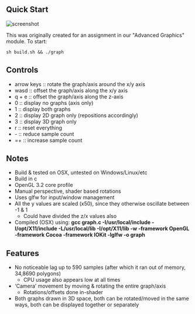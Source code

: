 ## Quick Start
![screenshot](https://raw.github.com/Fizzadar/opengl-graphing/master/screenshot.png)

This was originally created for an assignment in our "Advanced Graphics" module. To start:

	sh build.sh && ./graph

## Controls+ arrow keys :: rotate the graph/axis around the x/y axis+ wasd :: offset the graph/axis along the x/y axis+ q + e :: offset the graph/axis along the z-axis+ 0 :: display no graphs (axis only)+ 1 :: display both graphs+ 2 :: display 2D graph only (repositions accordingly)+ 3 :: display 3D graph only+ r :: reset everything+ \- :: reduce sample count+ =+ :: increase sample count
## Notes+ Build & tested on OSX, untested on Windows/Linux/etc+ Build in c
+ OpenGL 3.2 core profile
+ Manual perspective, shader based rotations+ Uses glfw for input/window management+ All the y values are scaled (x50), since they otherwise oscillate between -1 & 1  - Could have divided the z/x values also+ Compiled (OSX) using: **gcc graph.c -I/usr/local/include -I/opt/X11/include -L/usr/local/lib -I/opt/X11/lib -w -framework OpenGL -framework Cocoa -framework IOKit -lglfw -o graph**## Features+ No noticeable lag up to 590 samples (after which it ran out of memory, 34,8690 polygons)  - CPU usage also appears low at all times+ ‘Camera’ movement by moving & rotating the entire graph/axis  - Rotations/offsets done in-shader+ Both graphs drawn in 3D space, both can be rotated/moved in the same ways, both can be displayed together or separately